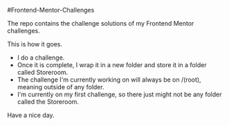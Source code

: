 #Frontend-Mentor-Challenges

The repo contains the challenge solutions of my Frontend Mentor challenges. 

This is how it goes. 

- I do a challenge.
- Once it is complete, I wrap it in a new folder and store it in a folder called Storeroom.
- The challenge I'm currently working on will always be on /(root), meaning outside of any folder.
- I'm currently on my first challenge, so there just might not be any folder called the Storeroom.

Have a nice day.
